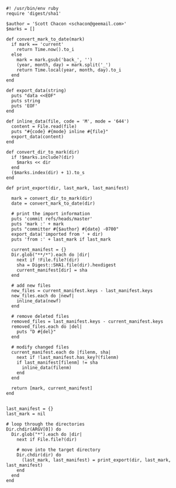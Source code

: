 	#! /usr/bin/env ruby
	require 'digest/sha1'

	$author = 'Scott Chacon <schacon@geemail.com>'
	$marks = []

	def convert_mark_to_date(mark)
	  if mark == 'current'
	    return Time.now().to_i
	  else
	    mark = mark.gsub('back_', '')
	    (year, month, day) = mark.split('_')
	    return Time.local(year, month, day).to_i
	  end
	end

	def export_data(string)
	  puts "data <<EOF"
	  puts string
	  puts 'EOF'
	end

	def inline_data(file, code = 'M', mode = '644')
	  content = File.read(file)
	  puts "#{code} #{mode} inline #{file}"
	  export_data(content)
	end

	def convert_dir_to_mark(dir)
	  if !$marks.include?(dir)
	    $marks << dir
	  end
	  ($marks.index(dir) + 1).to_s
	end

	def print_export(dir, last_mark, last_manifest)
  
	  mark = convert_dir_to_mark(dir)
	  date = convert_mark_to_date(dir)
  
	  # print the import information
	  puts 'commit refs/heads/master'
	  puts 'mark :' + mark
	  puts "committer #{$author} #{date} -0700"
	  export_data('imported from ' + dir)
	  puts 'from :' + last_mark if last_mark

	  current_manifest = {}
	  Dir.glob("**/*").each do |dir|
	    next if !File.file?(dir)
	    sha = Digest::SHA1.file(dir).hexdigest
	    current_manifest[dir] = sha
	  end
  
	  # add new files
	  new_files = current_manifest.keys - last_manifest.keys
	  new_files.each do |newf|
	    inline_data(newf)
	  end
  
	  # remove deleted files
	  removed_files = last_manifest.keys - current_manifest.keys
	  removed_files.each do |del|
	    puts "D #{del}"
	  end
  
	  # modify changed files
	  current_manifest.each do |filenm, sha| 
	    next if !last_manifest.has_key?(filenm)
	    if last_manifest[filenm] != sha
	      inline_data(filenm)
	    end
	  end

	  return [mark, current_manifest]
	end


	last_manifest = {}
	last_mark = nil

	# loop through the directories
	Dir.chdir(ARGV[0]) do
	  Dir.glob("*").each do |dir|
	    next if File.file?(dir)

	    # move into the target directory
	    Dir.chdir(dir) do 
	      (last_mark, last_manifest) = print_export(dir, last_mark, last_manifest)
	    end
	  end
	end